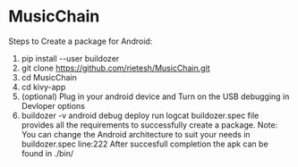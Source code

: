 # MusicChain

Steps to Create a package for Android:

1. pip install --user buildozer
2. git clone https://github.com/rietesh/MusicChain.git
3. cd MusicChain
4. cd kivy-app
5. (optional) Plug in your android device and Turn on the USB debugging in Devloper options
6. buildozer -v android debug deploy run logcat
buildozer.spec file provides all the requirements to successfully create a package. 
Note: You can change the Android architecture to suit your needs in buildozer.spec line:222
After succesfull completion the apk can be found in ./bin/
